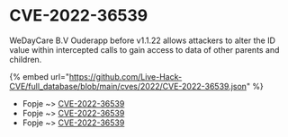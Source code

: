 # CVE-2022-36539

WeDayCare B.V Ouderapp before v1.1.22 allows attackers to alter the ID value within intercepted calls to gain access to data of other parents and children.

{% embed url="https://github.com/Live-Hack-CVE/full_database/blob/main/cves/2022/CVE-2022-36539.json" %}


* Fopje ~> [CVE-2022-36539](https://www.alice-snow.ru/2022/database/cve-2022-36539/cve-2022-36539-fopje)
* Fopje ~> [CVE-2022-36539](https://www.alice-snow.ru/2022/database/cve-2022-36539/cve-2022-36539-fopje)
* Fopje ~> [CVE-2022-36539](https://www.alice-snow.ru/2022/database/cve-2022-36539/cve-2022-36539-fopje)